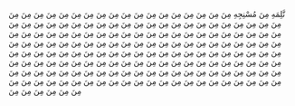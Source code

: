 نَّلِمَهِ مِنَ مُسْنِجِهِ مِنَ مِنَ مِنَ مِنَ مِنَ مِنَ مِنَ مِنَ مِنَ مِنَ مِنَ مِنَ مِنَ مِنَ مِنَ مِنَ مِنَ مِنَ مِنَ مِنَ مِنَ مِنَ مِنَ مِنَ مِنَ مِنَ مِنَ مِنَ مِنَ مِنَ مِنَ مِنَ مِنَ مِنَ مِنَ مِنَ مِنَ مِنَ مِنَ مِنَ مِنَ مِنَ مِنَ مِنَ مِنَ مِنَ مِنَ مِنَ مِنَ مِنَ مِنَ مِنَ مِنَ مِنَ مِنَ مِنَ مِنَ مِنَ مِنَ مِنَ مِنَ مِنَ مِنَ مِنَ مِنَ مِنَ مِنَ مِنَ مِنَ مِنَ مِنَ مِنَ مِنَ مِنَ مِنَ مِنَ مِنَ مِنَ مِنَ مِنَ مِنَ مِنَ مِنَ مِنَ مِنَ مِنَ مِنَ مِنَ مِنَ مِنَ مِنَ مِنَ مِنَ مِنَ مِنَ مِنَ مِنَ مِنَ مِنَ مِنَ مِنَ مِنَ مِنَ مِنَ مِنَ مِنَ مِنَ مِنَ مِنَ مِنَ مِنَ مِنَ مِنَ مِنَ مِنَ مِنَ مِنَ مِنَ مِنَ مِنَ مِنَ مِنَ مِنَ مِنَ مِنَ مِنَ مِنَ مِنَ مِنَ مِنَ مِنَ مِنَ مِنَ مِنَ مِنَ مِنَ مِنَ مِنَ مِنَ مِنَ مِنَ مِنَ مِنَ مِنَ مِنَ مِنَ مِنَ مِنَ مِنَ مِنَ مِنَ مِنَ مِنَ مِنَ مِنَ مِنَ مِنَ مِنَ مِنَ مِنَ مِنَ مِنَ مِنَ مِنَ مِنَ مِنَ مِنَ مِنَ مِنَ مِنَ مِنَ مِنَ مِنَ مِنَ مِنَ مِنَ مِنَ مِنَ 
